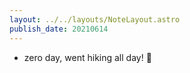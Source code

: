 ```yaml
---
layout: ../../layouts/NoteLayout.astro
publish_date: 20210614
---
```


- zero day, went hiking all day! 🥾
